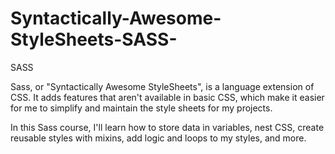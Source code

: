 # Syntactically-Awesome-StyleSheets-SASS-
SASS

Sass, or "Syntactically Awesome StyleSheets", is a language extension of CSS. It adds features that aren't available in basic CSS,
which make it easier for me to simplify and maintain the style sheets for my projects.

In this Sass course, I'll learn how to store data in variables, nest CSS, create reusable styles with mixins, add logic and loops to my styles, and more.
